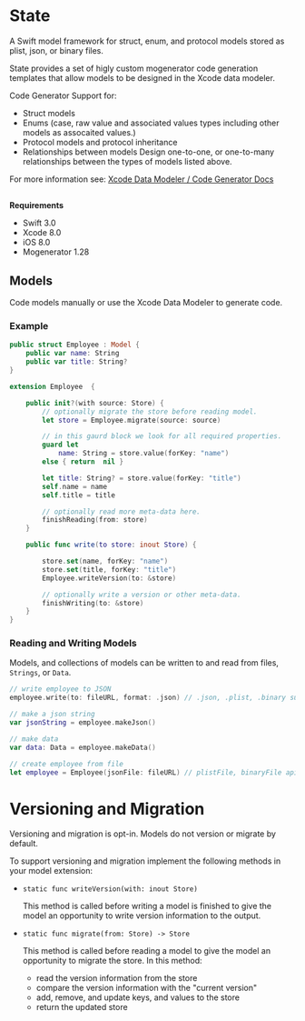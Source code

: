 # State 

A Swift model framework for struct, enum, and protocol models stored as plist, json, or binary files.

State provides a set of higly custom mogenerator code generation templates that allow models to be designed in the Xcode data modeler.

Code Generator Support for: 
- Struct models
- Enums (case, raw value and associated values types including other models as assocaited values.)
- Protocol models and protocol inheritance
- Relationships between models
    Design one-to-one, or one-to-many relationships between the types of models listed above.

For more information see:  [Xcode Data Modeler / Code Generator Docs](https://github.com/amberstar/State/blob/abstract-store/Codegen.md) 

## 

**Requirements**
- Swift 3.0
- Xcode 8.0
- iOS 8.0
- Mogenerator 1.28

## Models
Code models manually or use the Xcode Data Modeler to generate code.

### Example 

```swift
public struct Employee : Model {
    public var name: String
    public var title: String?
}

extension Employee  {

    public init?(with source: Store) {
        // optionally migrate the store before reading model.
        let store = Employee.migrate(source: source)

        // in this gaurd block we look for all required properties.
        guard let 
            name: String = store.value(forKey: "name") 
        else { return  nil }

        let title: String? = store.value(forKey: "title")
        self.name = name
        self.title = title

        // optionally read more meta-data here.
        finishReading(from: store)
    }

    public func write(to store: inout Store) {

        store.set(name, forKey: "name")
        store.set(title, forKey: "title")
        Employee.writeVersion(to: &store)

        // optionally write a version or other meta-data.
        finishWriting(to: &store)
    }
}

```

### Reading and Writing Models

Models, and collections of models can be
  written to and read from files, `Strings`, or `Data`.

```swift
// write employee to JSON
employee.write(to: fileURL, format: .json) // .json, .plist, .binary support

// make a json string
var jsonString = employee.makeJson()

// make data
var data: Data = employee.makeData()

// create employee from file
let employee = Employee(jsonFile: fileURL) // plistFile, binaryFile api also

```

# Versioning and Migration
Versioning and migration is opt-in. Models do not version or migrate by default.

To support versioning and migration implement the following methods in your model extension:

  * `static func writeVersion(with: inout Store)`

     This method is called before writing a model is finished to give the model an
     opportunity to write version information to the output.

  * `static func migrate(from: Store) -> Store`

     This method is called before reading a model to give the model
     an opportunity to migrate the store. In this method:

    -  read the version information from the store
    -  compare the version information with the "current version"
    -  add, remove, and update keys, and values to the store
    -  return the updated store

